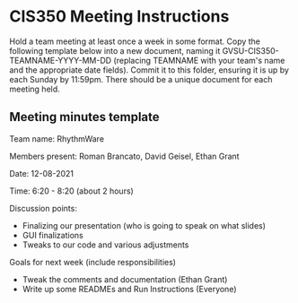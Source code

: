 # CIS350 Meeting Instructions

Hold a team meeting at least once a week in some format.  Copy the following template below into a new document, naming it GVSU-CIS350-TEAMNAME-YYYY-MM-DD (replacing TEAMNAME with your team's name and the appropriate date fields).  Commit it to this folder, ensuring it is up by each Sunday by 11:59pm.  There should be a unique document for each meeting held.

## Meeting minutes template

Team name: RhythmWare

Members present: Roman Brancato, David Geisel, Ethan Grant

Date: 12-08-2021

Time: 6:20 - 8:20 (about 2 hours)

Discussion points: 

* Finalizing our presentation (who is going to speak on what slides)
* GUI finalizations
* Tweaks to our code and various adjustments

Goals for next week (include responsibilities)

* Tweak the comments and documentation (Ethan Grant)
* Write up some READMEs and Run Instructions (Everyone)

